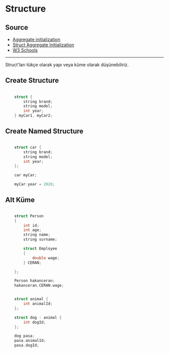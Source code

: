 # Structure

## Source

- [Aggregate initialization](https://en.cppreference.com/w/cpp/language/aggregate_initialization)
- [Struct Aggregate Initialization](https://www.learncpp.com/cpp-tutorial/struct-aggregate-initialization/)
- [W3 Schools](https://www.w3schools.com/cpp/cpp_structs.asp)

---

Struct'ları tükçe olarak yapı veya küme olarak düşünebiliriz.

## Create Structure

~~~C++
    
    struct {
        string brand;
        string model;
        int year;
    } myCar1, myCar2;

~~~

## Create Named Structure

~~~C++

    struct car {
        string brand;
        string model;
        int year;
    };

    car myCar;

    myCar.year = 2020;

~~~

## Alt Küme

~~~C++

    struct Person
    {
        int id;
        int age;
        string name;
        string surname;

        struct Employee
        {
            double wage;
        } CERAN;

    };

    Person hakanceran;
    hakanceran.CERAN.wage;

~~~

~~~C++

    struct animal {
        int animalId;
    };

    struct dog : animal {
        int dogId;
    };

    dog pasa;
    pasa.animalId;
    pasa.dogId;

~~~
